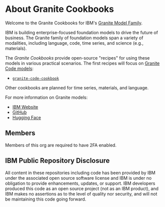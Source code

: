 # About Granite Cookbooks

Welcome to the Granite Cookbooks for IBM's [Granite Model Family](https://www.ibm.com/granite).

IBM is building enterprise-focused foundation models to drive the future of business. The Granite family of foundation models span a variety of modalities, including language, code, time series, and science (e.g., materials).

The _Granite Cookbooks_ provide open-source "recipes" for using these models in various practical scenarios. The first recipes will focus on [Granite Code models](https://huggingface.co/collections/ibm-granite/granite-code-models-6624c5cec322e4c148c8b330):

* [`granite-code-cookbook`](https://github.com/ibm-granite-cookbooks/granite-code-cookbook)

Other cookbooks are planned for time series, materials, and language.

For more information on Granite models:

* [IBM Website](https://www.ibm.com/granite)
* [GitHub](https://github.com/ibm-granite)
* [Hugging Face](https://huggingface.co/ibm-granite)

## Members

Members of this org are required to have 2FA enabled.

## IBM Public Repository Disclosure 
All content in these repositories including code has been provided by IBM under the associated open source software license and IBM is under no obligation to provide enhancements, updates, or support. IBM developers produced this code as an open source project (not as an IBM product), and IBM makes no assertions as to the level of quality nor security, and will not be maintaining this code going forward.
